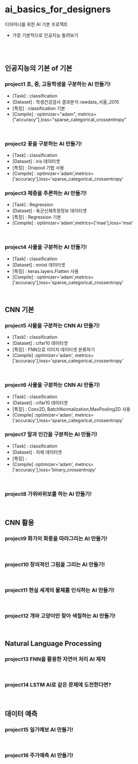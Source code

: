 # ai_basics_for_designers
디자이너를 위한 AI 기본 프로젝트
- 가장 기본적으로 인공지능 돌려보기
<br/>
<br/>

## 인공지능의 기본 of 기본
### project1 초, 중, 고등학생을 구분하는 AI 만들기!
- [Task] : classification
- [Dataset] : 학생건강검사 결과분석 rawdata_서울_2015
- [특징] : classification 기본
- [Compile] : optimizer="adam", metrics=["accuracy"],loss="sparse_categorical_crossentropy"

<br/>

### project2 꽃을 구분하는 AI 만들기!
- [Task] : classification
- [Dataset] : iris 데이터셋
- [특징] : Dropout 기법 사용
- [Compile] : optimizer='adam',metrics=['accuracy'],loss='sparse_categorical_crossentropy'


### project3 체중을 추론하는 AI 만들기!
- [Task] : Regression
- [Dataset] : 육군신체측정정보 데이터셋
- [특징] : Regression 기본
- [Compile] : optimizer='adam',metrics=['mae'],loss='mse'

<br/>


### project4 사물을 구분하는 AI 만들기!
- [Task] : classification
- [Dataset] : mnist 데이터셋
- [특징] : keras.layers.Flatten 사용
- [Compile] : optimizer='adam',metrics=['accuracy'],loss='sparse_categorical_crossentropy'

<br/>

## CNN 기본
### project5 사물을 구분하는 CNN AI 만들기!
- [Task] : classification
- [Dataset] : cifar10 데이터셋
- [특징] : FNN으로 이미지 데이터셋 분류하기 
- [Compile] :optimizer='adam', metrics=['accuracy'],loss='sparse_categorical_crossentropy'
<br/>

### project6 사물을 구분하는 CNN AI 만들기!
- [Task] : classification
- [Dataset] : cifar10 데이터셋
- [특징] : Conv2D, BatchNormalization,MaxPooling2D 사용
- [Compile] :optimizer='adam', metrics=['accuracy'],loss='sparse_categorical_crossentropy'

### project7 말과 인간을 구분하는 AI 만들기!
- [Task] : classification
- [Dataset] : 자체 데이터셋
- [특징] : 
- [Compile] :optimizer='adam', metrics=['accuracy'],loss='binary_crossentropy'
<br/>

### project8 가위바위보를 하는 AI 만들기!

<br/>

## CNN 활용
### project9 화가의 화풍을 따라그리는 AI 만들기!

<br/>

### project10 창의적인 그림을 그리는 AI 만들기!

<br/>

### project11 현실 세계의 물체를 인식하는 AI 만들기!

<br/>

### project12 개와 고양이만 찾아 색칠하는 AI 만들기!

<br/>


## Natural Language Processing
### project13 FNN을 활용한 자연어 처리 AI 제작

<br/>

### project14 LSTM AI로 같은 문제에 도전한다면?

<br/>

## 데이터 예측
### project15 일기예보 AI 만들기!

<br/>

### project16 주가예측 AI 만들기!
